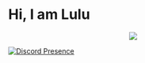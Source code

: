 #   Hi, I am Lulu

<div align="center">
    <img src="https://komarev.com/ghpvc/?username=luluwux&color=dc143c"/>
</div>


[![Discord Presence](https://lanyard.cnrad.dev/api/852103749228036136)](https://discord.com/users/852103749228036136)



